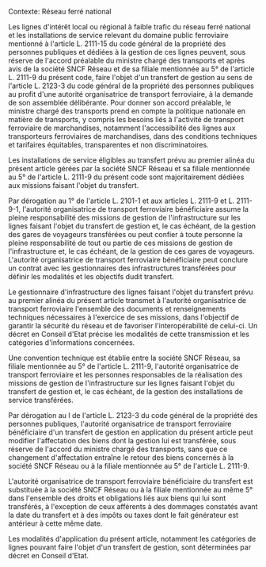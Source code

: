 Contexte: Réseau ferré national

Les lignes d'intérêt local ou régional à faible trafic du réseau ferré national et les installations de service relevant du domaine public ferroviaire mentionné à l'article L. 2111-15 du code général de la propriété des personnes publiques et dédiées à la gestion de ces lignes peuvent, sous réserve de l'accord préalable du ministre chargé des transports et après avis de la société SNCF Réseau et de sa filiale mentionnée au 5° de l'article L. 2111-9 du présent code, faire l'objet d'un transfert de gestion au sens de l'article L. 2123-3 du code général de la propriété des personnes publiques au profit d'une autorité organisatrice de transport ferroviaire, à la demande de son assemblée délibérante. Pour donner son accord préalable, le ministre chargé des transports prend en compte la politique nationale en matière de transports, y compris les besoins liés à l'activité de transport ferroviaire de marchandises, notamment l'accessibilité des lignes aux transporteurs ferroviaires de marchandises, dans des conditions techniques et tarifaires équitables, transparentes et non discriminatoires.

Les installations de service éligibles au transfert prévu au premier alinéa du présent article gérées par la société SNCF Réseau et sa filiale mentionnée au 5° de l'article L. 2111-9 du présent code sont majoritairement dédiées aux missions faisant l'objet du transfert.

Par dérogation au 1° de l'article L. 2101-1 et aux articles L. 2111-9 et L. 2111-9-1, l'autorité organisatrice de transport ferroviaire bénéficiaire assume la pleine responsabilité des missions de gestion de l'infrastructure sur les lignes faisant l'objet du transfert de gestion et, le cas échéant, de la gestion des gares de voyageurs transférées ou peut confier à toute personne la pleine responsabilité de tout ou partie de ces missions de gestion de l'infrastructure et, le cas échéant, de la gestion de ces gares de voyageurs. L'autorité organisatrice de transport ferroviaire bénéficiaire peut conclure un contrat avec les gestionnaires des infrastructures transférées pour définir les modalités et les objectifs dudit transfert.

Le gestionnaire d'infrastructure des lignes faisant l'objet du transfert prévu au premier alinéa du présent article transmet à l'autorité organisatrice de transport ferroviaire l'ensemble des documents et renseignements techniques nécessaires à l'exercice de ses missions, dans l'objectif de garantir la sécurité du réseau et de favoriser l'interopérabilité de celui-ci. Un décret en Conseil d'Etat précise les modalités de cette transmission et les catégories d'informations concernées.

Une convention technique est établie entre la société SNCF Réseau, sa filiale mentionnée au 5° de l'article L. 2111-9, l'autorité organisatrice de transport ferroviaire et les personnes responsables de la réalisation des missions de gestion de l'infrastructure sur les lignes faisant l'objet du transfert de gestion et, le cas échéant, de la gestion des installations de service transférées.

Par dérogation au I de l'article L. 2123-3 du code général de la propriété des personnes publiques, l'autorité organisatrice de transport ferroviaire bénéficiaire d'un transfert de gestion en application du présent article peut modifier l'affectation des biens dont la gestion lui est transférée, sous réserve de l'accord du ministre chargé des transports, sans que ce changement d'affectation entraîne le retour des biens concernés à la société SNCF Réseau ou à la filiale mentionnée au 5° de l'article L. 2111-9.

L'autorité organisatrice de transport ferroviaire bénéficiaire du transfert est substituée à la société SNCF Réseau ou à la filiale mentionnée au même 5° dans l'ensemble des droits et obligations liés aux biens qui lui sont transférés, à l'exception de ceux afférents à des dommages constatés avant la date du transfert et à des impôts ou taxes dont le fait générateur est antérieur à cette même date.

Les modalités d'application du présent article, notamment les catégories de lignes pouvant faire l'objet d'un transfert de gestion, sont déterminées par décret en Conseil d'Etat.